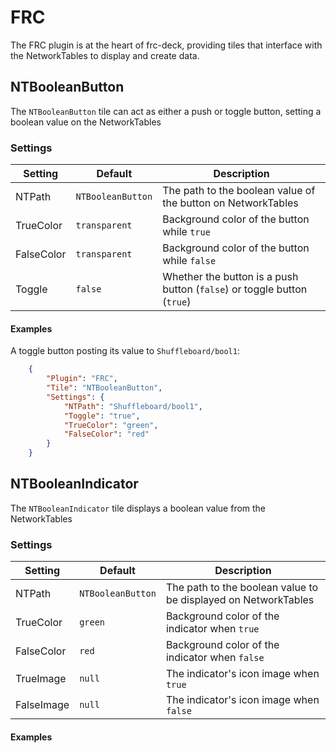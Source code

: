 # FRC

The FRC plugin is at the heart of frc-deck, providing tiles that interface with the NetworkTables to display and create data.

## NTBooleanButton

The `NTBooleanButton` tile can act as either a push or toggle button, setting a boolean value on the NetworkTables

### Settings

| Setting    | Default           | Description                                                             |
| ---------- | ----------------- | ----------------------------------------------------------------------- |
| NTPath     | `NTBooleanButton` | The path to the boolean value of the button on NetworkTables            |
| TrueColor  | `transparent`     | Background color of the button while `true`                             |
| FalseColor | `transparent`     | Background color of the button while `false`                            |
| Toggle     | `false`           | Whether the button is a push button (`false`) or toggle button (`true`) |

#### Examples

A toggle button posting its value to `Shuffleboard/bool1`:

```json
    {
        "Plugin": "FRC",
        "Tile": "NTBooleanButton",
        "Settings": {
            "NTPath": "Shuffleboard/bool1",
            "Toggle": "true",
            "TrueColor": "green",
            "FalseColor": "red"
        }
    }
```

## NTBooleanIndicator

The `NTBooleanIndicator` tile displays a boolean value from the NetworkTables

### Settings

| Setting    | Default           | Description                                                    |
| ---------- | ----------------- | -------------------------------------------------------------- |
| NTPath     | `NTBooleanButton` | The path to the boolean value to be displayed on NetworkTables |
| TrueColor  | `green`           | Background color of the indicator when `true`                  |
| FalseColor | `red`             | Background color of the indicator when `false`                 |
| TrueImage  | `null`            | The indicator's icon image when `true`                         |
| FalseImage | `null`            | The indicator's icon image when `false`                        |

#### Examples


